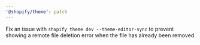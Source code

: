 ```yaml
---
'@shopify/theme': patch
---
```


Fix an issue with `shopify theme dev --theme-editor-sync` to prevent showing a remote file deletion error when the file has already been removed
